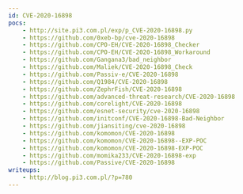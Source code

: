 ```yaml
---
id: CVE-2020-16898
pocs:
    - http://site.pi3.com.pl/exp/p_CVE-2020-16898.py
    - https://github.com/0xeb-bp/cve-2020-16898
    - https://github.com/CPO-EH/CVE-2020-16898_Checker
    - https://github.com/CPO-EH/CVE-2020-16898_Workaround
    - https://github.com/Gangana3/bad_neighbor
    - https://github.com/Maliek/CVE-2020-16898_Check
    - https://github.com/Passiv-e/CVE-2020-16898
    - https://github.com/Q1984/CVE-2020-16898
    - https://github.com/ZephrFish/CVE-2020-16898
    - https://github.com/advanced-threat-research/CVE-2020-16898
    - https://github.com/corelight/CVE-2020-16898
    - https://github.com/esnet-security/cve-2020-16898
    - https://github.com/initconf/CVE-2020-16898-Bad-Neighbor
    - https://github.com/jiansiting/cve-2020-16898
    - https://github.com/komomon/CVE-2020-16898
    - https://github.com/komomon/CVE-2020-16898--EXP-POC
    - https://github.com/komomon/CVE-2020-16898-EXP-POC
    - https://github.com/momika233/CVE-2020-16898-exp
    - https://github.com/Passive/CVE-2020-16898
writeups:
    - http://blog.pi3.com.pl/?p=780
---
```

